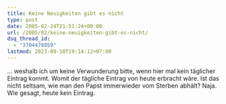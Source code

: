 ```yaml
---
title: Keine Neuigkeiten gibt es nicht
type: post
date: 2005-02-24T21:51:24+00:00
url: /2005/02/keine-neuigkeiten-gibt-es-nicht/
dsq_thread_id:
  - "3704478859"
lastmod: 2023-09-10T19:14:12+07:00
---
```

... weshalb ich um keine Verwunderung bitte, wenn hier mal kein täglicher Eintrag kommt. Womit der tägliche Eintrag von heute erbracht wäre. Ist das nicht seltsam, wie man den Papst immerwieder vom Sterben abhält? Naja. Wie gesagt, heute kein Eintrag.
